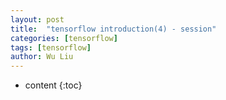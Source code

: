 ```yaml
---
layout: post
title:  "tensorflow introduction(4) - session"
categories: [tensorflow]
tags: [tensorflow]
author: Wu Liu
---
```


* content
{:toc}





